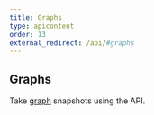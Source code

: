 ```yaml
---
title: Graphs
type: apicontent
order: 13
external_redirect: /api/#graphs
---
```

## Graphs
Take [graph][1] snapshots using the API.

[1]: /graphing
